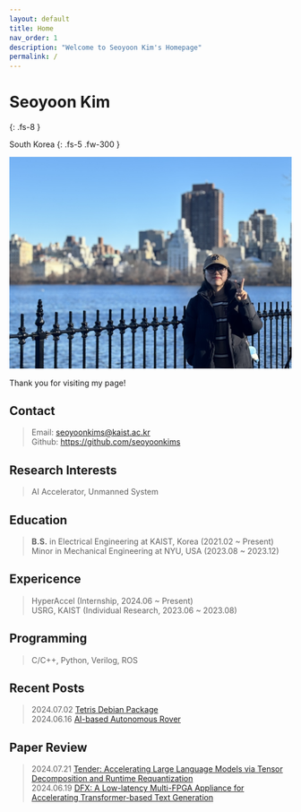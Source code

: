 ```yaml
---
layout: default
title: Home
nav_order: 1
description: "Welcome to Seoyoon Kim's Homepage"
permalink: /
---
```


# Seoyoon Kim
{: .fs-8 }

South Korea
{: .fs-5 .fw-300 }

![ex_screenshot](./assets/images/me2.jpg)  

Thank you for visiting my page!  


## Contact

> Email: <seoyoonkims@kaist.ac.kr>  
> Github: <https://github.com/seoyoonkims>

## Research Interests

> AI Accelerator, Unmanned System


## Education

> **B.S.** in Electrical Engineering at KAIST, Korea (2021.02 ~ Present)  
> Minor in Mechanical Engineering at NYU, USA (2023.08 ~ 2023.12)


## Expericence

> HyperAccel (Internship, 2024.06 ~ Present)  
> USRG, KAIST (Individual Research, 2023.06 ~ 2023.08)


## Programming

> C/C++, Python, Verilog, ROS  


## Recent Posts
> 2024.07.02 [Tetris Debian Package](https://seoyoonkims.github.io/docs/posts/Debian/)  
> 2024.06.16 [AI-based Autonomous Rover](https://seoyoonkims.github.io/docs/posts/ee405/)  

## Paper Review  
> 2024.07.21 [Tender: Accelerating Large Language Models via Tensor Decomposition and Runtime Requantization](https://seoyoonkims.github.io/docs/paper_review/Tender/)  
> 2024.06.19 [DFX: A Low-latency Multi-FPGA Appliance for Accelerating Transformer-based Text Generation](https://seoyoonkims.github.io/docs/paper_review/DFX/)  

